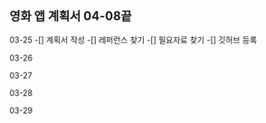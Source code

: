## 영화 앱 계획서 04-08끝

03-25
-[] 계획서 작성
-[] 레퍼런스 찾기
-[] 필요자료 찾기
-[] 깃허브 등록

03-26


03-27


03-28


03-29
